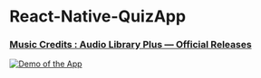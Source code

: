 # React-Native-QuizApp


### [Music Credits : Audio Library Plus — Official Releases ](https://www.youtube.com/watch?v=GTjQgOwbNPo&list=PLzCxunOM5WFKZuBXTe8EobD6Dwi4qV-kO&index=6)


[![Demo of the App](https://firebasestorage.googleapis.com/v0/b/githubs-30fab.appspot.com/o/aa.png?alt=media&token=e4293a80-e623-432b-aa15-ac5eef24a5e0)](https://firebasestorage.googleapis.com/v0/b/githubs-30fab.appspot.com/o/bandicam%202021-01-03%2014-28-16-790.mp4?alt=media&token=39968915-b672-404f-8071-e7597170db10)

